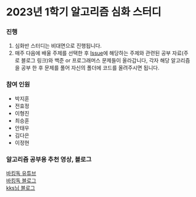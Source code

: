 # 2023년 1학기 알고리즘 심화 스터디

### 진행

1. 심화반 스터디는 비대면으로 진행됩니다.
1. 매주 다음에 배울 주제를 선택한 후 [Issue](https://github.com/TeamCrazyPerformance/algorithm2023-1-H/issues)에 해당하는 주제와 관련된 공부 자료(주로 블로그 링크)와 백준 or 프로그래머스 문제들이 올라갑니다, 각자 해당 알고리즘을 공부 한 후 문제를 풀어 자신의 폴더에 코드를 올려주시면 됩니다. 

### 참여 인원

- 박지훈
- 전효정
- 이형진
- 최승훈
- 안태우
- 김다은
- 이정현

### 알고리즘 공부용 추천 영상, 블로그
[바킹독 유튜브](https://youtube.com/playlist?list=PLtqbFd2VIQv4O6D6l9HcD732hdrnYb6CY)  
[바킹독 블로그](https://blog.encrypted.gg/category/%EA%B0%95%EC%A2%8C/%EC%8B%A4%EC%A0%84%20%EC%95%8C%EA%B3%A0%EB%A6%AC%EC%A6%98)  
[kks님 블로그](https://blog.naver.com/kks227/220769859177)  

